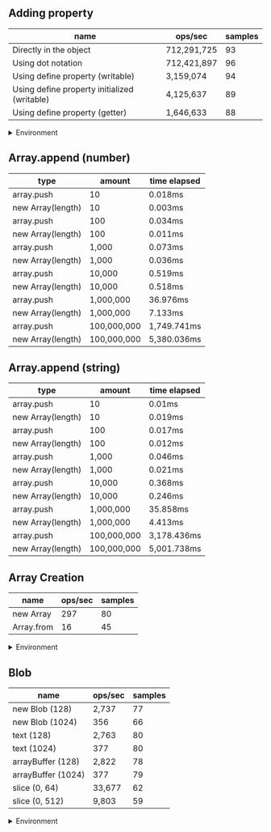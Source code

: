 ## Adding property

|name|ops/sec|samples|
|-|-|-|
|Directly in the object|712,291,725|93|
|Using dot notation|712,421,897|96|
|Using define property (writable)|3,159,074|94|
|Using define property initialized (writable)|4,125,637|89|
|Using define property (getter)|1,646,633|88|


<details>
<summary>Environment</summary>

* __Machine:__ linux x64 | 2 vCPUs | 6.8GB Mem
* __Run:__ Sat Oct 14 2023 01:29:25 GMT+0000 (Coordinated Universal Time)
</details>

<!--
{"environment":{"platform":"linux","arch":"x64","cpus":2,"totalMemory":6.759754180908203},"benchmarks":[{"name":"Directly in the object","hz":712291725.4103355,"cycles":7,"stats":{"deviation":4.323871129853061e-11,"mean":1.403919158858573e-9,"moe":8.787945171958297e-12,"rme":0.6259580629345604,"sem":4.48364549589709e-12,"variance":1.869586154757679e-21}},{"name":"Using dot notation","hz":712421896.5168866,"cycles":6,"stats":{"deviation":3.200234123472622e-11,"mean":1.4036626399176052e-9,"moe":6.401801538959904e-12,"rme":0.4560783593510538,"sem":3.2662252749795426e-12,"variance":1.0241498445038579e-21}},{"name":"Using define property (writable)","hz":3159073.691577493,"cycles":5,"stats":{"deviation":3.2557524802479167e-9,"mean":3.1654848782607754e-7,"moe":6.581782470147429e-10,"rme":0.2079233584512867,"sem":3.3580522806874637e-10,"variance":1.059992421264046e-17}},{"name":"Using define property initialized (writable)","hz":4125637.4600812034,"cycles":6,"stats":{"deviation":5.0708194272365304e-9,"mean":2.423867849940255e-7,"moe":1.0535113371820943e-9,"rme":0.43464058372986875,"sem":5.375057842765787e-10,"variance":2.5713209663639418e-17}},{"name":"Using define property (getter)","hz":1646632.5449403194,"cycles":4,"stats":{"deviation":4.829584922928987e-8,"mean":6.073000336794898e-7,"moe":1.0090775459633413e-8,"rme":1.6615799275517489,"sem":5.148354826343578e-9,"variance":2.332489052778299e-15}}]}-->

## Array.append (number)

|type|amount|time elapsed|
|-|-|-|
array.push|10|0.018ms
new Array(length)|10|0.003ms
array.push|100|0.034ms
new Array(length)|100|0.011ms
array.push|1,000|0.073ms
new Array(length)|1,000|0.036ms
array.push|10,000|0.519ms
new Array(length)|10,000|0.518ms
array.push|1,000,000|36.976ms
new Array(length)|1,000,000|7.133ms
array.push|100,000,000|1,749.741ms
new Array(length)|100,000,000|5,380.036ms
## Array.append (string)

|type|amount|time elapsed|
|-|-|-|
array.push|10|0.01ms
new Array(length)|10|0.019ms
array.push|100|0.017ms
new Array(length)|100|0.012ms
array.push|1,000|0.046ms
new Array(length)|1,000|0.021ms
array.push|10,000|0.368ms
new Array(length)|10,000|0.246ms
array.push|1,000,000|35.858ms
new Array(length)|1,000,000|4.413ms
array.push|100,000,000|3,178.436ms
new Array(length)|100,000,000|5,001.738ms

## Array Creation

|name|ops/sec|samples|
|-|-|-|
|new Array|297|80|
|Array.from|16|45|


<details>
<summary>Environment</summary>

* __Machine:__ linux x64 | 2 vCPUs | 6.8GB Mem
* __Run:__ Sat Oct 14 2023 01:32:18 GMT+0000 (Coordinated Universal Time)
</details>

<!--
{"environment":{"platform":"linux","arch":"x64","cpus":2,"totalMemory":6.759757995605469},"benchmarks":[{"name":"new Array","hz":296.86048734888584,"cycles":4,"stats":{"deviation":0.000555129029940985,"mean":0.003368585725,"moe":0.00012164801222869273,"rme":3.6112488195232952,"sem":0.00006206531236157792,"variance":3.081682398832191e-7}},{"name":"Array.from","hz":16.38185844091374,"cycles":1,"stats":{"deviation":0.0005413470854052155,"mean":0.06104313522222223,"moe":0.0001581705472986263,"rme":0.2591127515367947,"sem":0.00008069925882582974,"variance":2.930566668767217e-7}}]}-->

## Blob

|name|ops/sec|samples|
|-|-|-|
|new Blob (128)|2,737|77|
|new Blob (1024)|356|66|
|text (128)|2,763|80|
|text (1024)|377|80|
|arrayBuffer (128)|2,822|78|
|arrayBuffer (1024)|377|79|
|slice (0, 64)|33,677|62|
|slice (0, 512)|9,803|59|


<details>
<summary>Environment</summary>

* __Machine:__ linux x64 | 2 vCPUs | 6.8GB Mem
* __Run:__ Sat Oct 14 2023 01:34:32 GMT+0000 (Coordinated Universal Time)
</details>

<!--
{"environment":{"platform":"linux","arch":"x64","cpus":2,"totalMemory":6.759757995605469},"benchmarks":[{"name":"new Blob (128)","hz":2737.2315701301586,"cycles":3,"stats":{"deviation":0.00003616699409184531,"mean":0.0003653326269185361,"moe":0.000008078358531217262,"rme":2.2112338006478187,"sem":0.000004121611495519011,"variance":1.3080514616395737e-9}},{"name":"new Blob (1024)","hz":355.8116356182028,"cycles":2,"stats":{"deviation":0.00042396344476097536,"mean":0.002810475824554068,"moe":0.00010228513337127035,"rme":3.639424060425772,"sem":0.00005218629253636243,"variance":1.797450024935926e-7}},{"name":"text (128)","hz":2762.909535368255,"cycles":4,"stats":{"deviation":0.000019095536584687693,"mean":0.00036193729371118,"moe":0.000004184493951279193,"rme":1.156137823868007,"sem":0.0000021349458935097923,"variance":3.646395174571461e-10}},{"name":"text (1024)","hz":377.07632374930904,"cycles":4,"stats":{"deviation":0.00015010101774795255,"mean":0.0026519829992424243,"moe":0.00003289233575927978,"rme":1.2402921047637157,"sem":0.000016781803958816215,"variance":2.2530315528971167e-8}},{"name":"arrayBuffer (128)","hz":2821.9541886627335,"cycles":4,"stats":{"deviation":0.000020709013956051112,"mean":0.000354364363538403,"moe":0.000004595874816834452,"rme":1.2969348189935554,"sem":0.0000023448340902216594,"variance":4.288632590319197e-10}},{"name":"arrayBuffer (1024)","hz":377.29934180607404,"cycles":2,"stats":{"deviation":0.00011543375470734672,"mean":0.0026504154372842354,"moe":0.00002545513167282086,"rme":0.9604204425742259,"sem":0.000012987312077969826,"variance":1.3324951725835891e-8}},{"name":"slice (0, 64)","hz":33676.6520761493,"cycles":4,"stats":{"deviation":0.000020857694310997253,"mean":0.000029694163117485973,"moe":0.000005191902459798491,"rme":17.484589275193752,"sem":0.0000026489298264278018,"variance":4.350434119710071e-10}},{"name":"slice (0, 512)","hz":9803.06410491398,"cycles":3,"stats":{"deviation":0.00015836176841947842,"mean":0.00010200892183279004,"moe":0.00004040921449619747,"rme":39.613412013544306,"sem":0.00002061694617152932,"variance":2.507844969694451e-8}}]}-->
